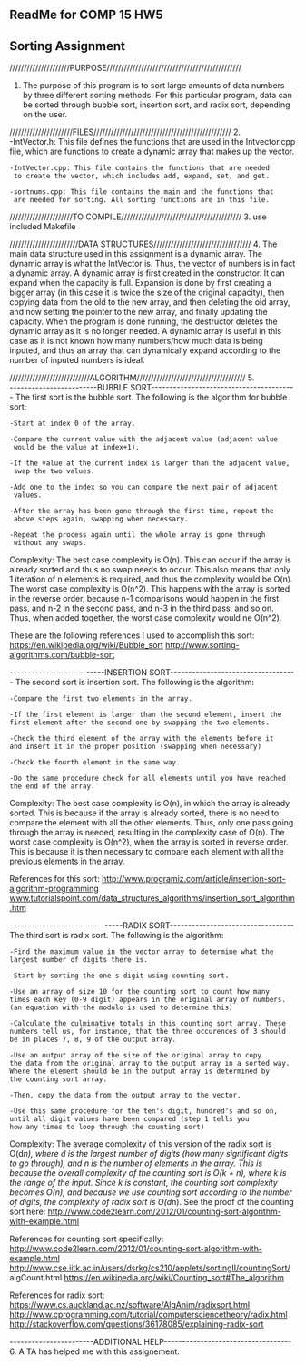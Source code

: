 ## ReadMe for COMP 15 HW5
## Sorting Assignment


/////////////////////PURPOSE///////////////////////////////////////////////
1.  The purpose of this program is to sort large amounts of data numbers by
    three different sorting methods. For this particular program, data 
    can be sorted through bubble sort, insertion sort, and radix sort,
    depending on the user. 

//////////////////////FILES////////////////////////////////////////////////
2.  
	-IntVector.h: This file defines the functions that are used in the
	 Intvector.cpp file, which are functions to create a dynamic array
	 that makes up the vector. 

	-IntVector.cpp: This file contains the functions that are needed
	 to create the vector, which includes add, expand, set, and get. 

	-sortnums.cpp: This file contains the main and the functions that
	 are needed for sorting. All sorting functions are in this file. 

//////////////////////TO COMPILE//////////////////////////////////////////
3.  use included Makefile

////////////////////////DATA STRUCTURES//////////////////////////////////
4.  The main data structure used in this assignment is a dynamic array.
The dynamic array is what the IntVector is. Thus, the vector of numbers
is in fact a dynamic array. A dynamic array is first created in 
the constructor. It can expand when the capacity is full. Expansion is done
by first creating a bigger array (in this case it is twice the size of the
original capacity), then copying data from the old to the new array, and 
then deleting the old array, and now setting the pointer to the new array, 
and finally updating the capacity. When the program is done running, the 
destructor deletes the dynamic array as it is no longer needed. A dynamic
array is useful in this case as it is not known how many numbers/how 
much data is being inputed, and thus an array that can dynamically expand
according to the number of inputed numbers is ideal.

////////////////////////////ALGORITHM//////////////////////////////////////
5.  
------------------------BUBBLE SORT----------------------------------------
The first sort is the bubble sort. The following is the algorithm for
bubble sort:

	-Start at index 0 of the array.

	-Compare the current value with the adjacent value (adjacent value
	 would be the value at index+1).

	-If the value at the current index is larger than the adjacent value,
	 swap the two values. 

	-Add one to the index so you can compare the next pair of adjacent
	 values. 

	-After the array has been gone through the first time, repeat the
	 above steps again, swapping when necessary.

	-Repeat the process again until the whole array is gone through 
	 without any swaps.

Complexity: The best case complexity is O(n). This can occur if the array is 
already sorted and thus no swap needs to occur. This also means that only
1 iteration of n elements is required, and thus the complexity would be O(n).
The worst case complexity is O(n^2). This happens with the array is sorted 
in the reverse order, because n-1 comparisons would happen in the first
pass, and n-2 in the second pass, and n-3 in the third pass, and so on. Thus,
when added together, the worst case complexity would ne O(n^2).

These are the following references I used to accomplish this sort:
https://en.wikipedia.org/wiki/Bubble_sort 
http://www.sorting-algorithms.com/bubble-sort

--------------------------INSERTION SORT-----------------------------------
The second sort is insertion sort. The following is the algorithm:

	-Compare the first two elements in the array.

	-If the first element is larger than the second element, insert the 
	first element after the second one by swapping the two elements. 

	-Check the third element of the array with the elements before it 
	and insert it in the proper position (swapping when necessary)

	-Check the fourth element in the same way.

	-Do the same procedure check for all elements until you have reached
	the end of the array.

Complexity: The best case complexity is O(n), in which the array is already 
sorted. This is because if the array is already sorted, there is no need to
compare the element with all the other elements. Thus, only one pass going
through the array is needed, resulting in the complexity case of O(n).
The worst case complexity is O(n^2), when the array is sorted in reverse 
order. This is because it is then necessary to compare each element with
all the previous elements in the array. 


References for this sort:
http://www.programiz.com/article/insertion-sort-algorithm-programming
www.tutorialspoint.com/data_structures_algorithms/insertion_sort_algorithm.htm

-------------------------------RADIX SORT----------------------------------
The third sort is radix sort. The following is the algorithm:

	-Find the maximum value in the vector array to determine what the 
	largest number of digits there is. 

	-Start by sorting the one's digit using counting sort.

	-Use an array of size 10 for the counting sort to count how many 
	times each key (0-9 digit) appears in the original array of numbers.
	(an equation with the modulo is used to determine this)

	-Calculate the culminative totals in this counting sort array. These
	numbers tell us, for instance, that the three occurences of 3 should
	be in places 7, 8, 9 of the output array.

	-Use an output array of the size of the original array to copy
	the data from the original array to the output array in a sorted way.
	Where the element should be in the output array is determined by 
	the counting sort array.

	-Then, copy the data from the output array to the vector,

	-Use this same procedure for the ten's digit, hundred's and so on,
	until all digit values have been compared (step 1 tells you 
	how any times to loop through the counting sort)

Complexity: The average complexity of this version of the radix sort is
O(d*n), where d is the largest number of digits (how many significant
digits to go through), and n is the number of elements in the array. This
is because the overall complexity of the counting sort is O(k + n), where 
k is the range of the input. Since k is constant, the counting sort complexity
becomes O(n), and because we use counting sort according to the number of
digits, the complexity of radix sort is O(d*n).
See the proof of the counting sort here:
http://www.code2learn.com/2012/01/counting-sort-algorithm-with-example.html


References for counting sort specifically:
http://www.code2learn.com/2012/01/counting-sort-algorithm-with-example.html
http://www.cse.iitk.ac.in/users/dsrkg/cs210/applets/sortingII/countingSort/
algCount.html
https://en.wikipedia.org/wiki/Counting_sort#The_algorithm

References for radix sort:
https://www.cs.auckland.ac.nz/software/AlgAnim/radixsort.html
http://www.cprogramming.com/tutorial/computersciencetheory/radix.html
http://stackoverflow.com/questions/36178085/explaining-radix-sort

-----------------------ADDITIONAL HELP-----------------------------------
6.  A TA has helped me with this assignement. 


